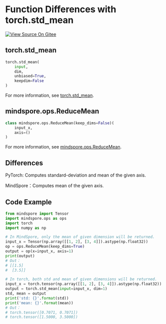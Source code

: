 # Function Differences with torch.std_mean

[![View Source On Gitee](https://mindspore-website.obs.cn-north-4.myhuaweicloud.com/website-images/r1.7/resource/_static/logo_source_en.png)](https://gitee.com/mindspore/docs/blob/r1.7/docs/mindspore/source_en/note/api_mapping/pytorch_diff/ReduceMean&std_mean.md)

## torch.std_mean

```python
torch.std_mean(
    input,
    dim,
    unbiased=True,
    keepdim=False
)
```

For more information, see [torch.std_mean](https://pytorch.org/docs/1.5.0/torch.html#torch.std_mean).

## mindspore.ops.ReduceMean

```python
class mindspore.ops.ReduceMean(keep_dims=False)(
    input_x,
    axis=()
)
```

For more information, see [mindspore.ops.ReduceMean](https://mindspore.cn/docs/en/r1.7/api_python/ops/mindspore.ops.ReduceMean.html#mindspore.ops.ReduceMean).

## Differences

PyTorch: Computes standard-deviation and mean of the given axis.

MindSpore：Computes mean of the given axis.

## Code Example

```python
from mindspore import Tensor
import mindspore.ops as ops
import torch
import numpy as np

# In MindSpore, only the mean of given dimension will be returned.
input_x = Tensor(np.array([[1, 2], [3, 4]]).astype(np.float32))
op = ops.ReduceMean(keep_dims=True)
output = op(x=input_x, axis=1)
print(output)
# Out：
# [[1.5]
#  [3.5]]

# In torch, both std and mean of given dimensions will be returned.
input_x = torch.tensor(np.array([[1, 2], [3, 4]]).astype(np.float32))
output = torch.std_mean(input=input_x, dim=1)
std, mean = output
print('std: {}'.format(std))
print('mean: {}'.format(mean))
# Out：
# torch.tensor([0.7071, 0.7071])
# torch.tensor([1.5000, 3.5000])
```